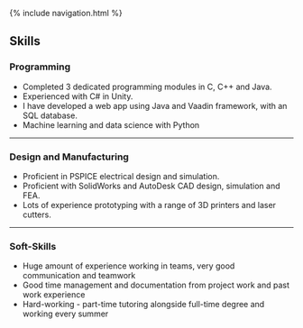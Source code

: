 {% include navigation.html %}

## Skills

### Programming

- Completed 3 dedicated programming modules in C,
C++ and Java.
- Experienced with C# in Unity.
- I have developed a web app using Java and Vaadin
framework, with an SQL database.
- Machine learning and data science with Python

<hr>

### Design and Manufacturing

- Proficient in PSPICE electrical design and simulation.
- Proficient with SolidWorks and AutoDesk CAD design, simulation
and FEA.
- Lots of experience prototyping with a range of 3D
printers and laser cutters.

<hr>

### Soft-Skills

- Huge amount of experience working in teams, very good communication and teamwork
- Good time management and documentation from project work and past work experience
- Hard-working - part-time tutoring alongside full-time degree and working every summer